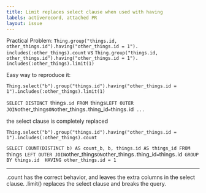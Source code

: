 ```yaml
---
title: Limit replaces select clause when used with having
labels: activerecord, attached PR
layout: issue
---
```


Practical Problem:
`Thing.group("things.id, other_things.id").having("other_things.id = 1").
                        includes(:other_things).count`
vs
`Thing.group("things.id, other_things.id").having("other_things.id = 1").
                    includes(:other_things).limit(1)`

Easy way to reproduce it:

`Thing.select("b").group("things.id").having("other_things.id = 1").includes(:other_things).limit(1)`

`SELECT DISTINCT `things`.id FROM `things` LEFT OUTER JOIN `other_things` ON `other_things`.`thing_id` = `things`.`id` ...`

the select clause is completely replaced

`Thing.select("b").group("things.id").having("other_things.id = 1").includes(:other_things).count`

`SELECT COUNT(DISTINCT b) AS count_b, b, things.id AS things_id FROM `things` 
LEFT OUTER JOIN `other_things` ON `other_things`.`thing_id` = `things`.`id` GROUP BY things.id 
HAVING other_things.id = 1`

---

.count has the correct behavior, and leaves the extra columns in the select clause. .limit() replaces the select clause and breaks the query.

